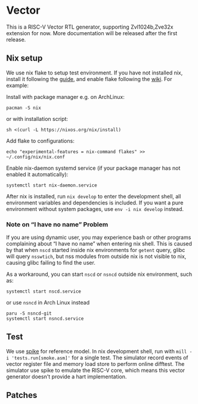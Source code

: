 # Vector

This is a RISC-V Vector RTL generator, supporting Zvl1024b,Zve32x extension for now.
More documentation will be released after the first release.

## Nix setup

We use nix flake to setup test environment. If you have not installed nix, install it following the [guide](https://nixos.org/manual/nix/stable/installation/installing-binary.html), and enable flake following the [wiki](https://nixos.wiki/wiki/Flakes#Enable_flakes). For example:

Install with package manager e.g. on ArchLinux:
```shell
pacman -S nix
```
or with installation script:
```
sh <(curl -L https://nixos.org/nix/install)
```

Add flake to configurations:
```shell
echo "experimental-features = nix-command flakes" >> ~/.config/nix/nix.conf
```

Enable nix-daemon systemd service (if your package manager has not enabled it automatically):
```shell
systemctl start nix-daemon.service
```

After nix is installed, run `nix develop` to enter the development shell, all environment variables and dependencies is included. If you want a pure environment without system packages, use `env -i nix develop` instead.

### Note on “I have no name” Problem
If you are using dynamic user, you may experience bash or other programs complaining about “I have no name” when entering nix shell. This is caused by that when `nscd` started inside nix environments for `getent` query, glibc will query `nsswtich`, but nss modules from outside nix is not visible to nix, causing glibc failing to find the user.

As a workaround, you can start `nscd` or `nsncd` outside nix environment, such as:
```shell
systemctl start nscd.service
```
or use `nsncd` in Arch Linux instead
```shell
paru -S nsncd-git
systemctl start nsncd.service
```

## Test
We use [spike](https://github.com/riscv/riscv-isa-sim) for reference model.
In nix development shell, run with `mill -i 'tests.run[smoke.asm]'` for a single test.
The simulator record events of vector register file and memory load store to perform online difftest.
The simulator use spike to emulate the RISC-V core, which means this vector generator doesn't provide a hart implementation.

## Patches
<!-- BEGIN-PATCH -->
<!-- END-PATCH -->
